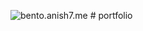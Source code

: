 ![bento.anish7.me](https://bento.anish7.me/opengraph-image.png?23db9fa0d03768f5)
#   p o r t f o l i o  
 